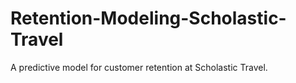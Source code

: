 # Retention-Modeling-Scholastic-Travel
A predictive model for customer retention at Scholastic Travel.
